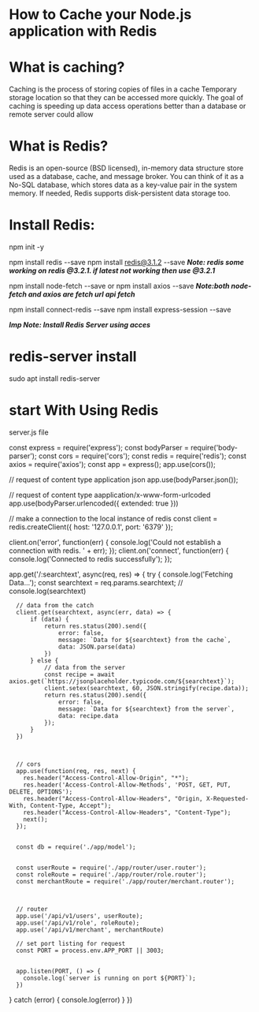 # How to Cache your Node.js application with Redis

# What is caching?
  Caching is the process of storing copies of files in a cache
  Temporary storage location so that they can be accessed more quickly.
  The goal of caching is speeding up data access operations better than a database or remote server could allow
# What is Redis?
  Redis is an open-source (BSD licensed), in-memory data structure store used as a database, cache, and message broker.
  You can think of it as a No-SQL database, which stores data as a key-value pair in the system memory. 
  If needed, Redis supports disk-persistent data storage too.
  
# Install Redis:
  npm init -y
  
  npm install redis --save
  npm install redis@3.1.2 --save
  ***Note: redis some working on redis @3.2.1. if latest not working then use @3.2.1***
  
  npm install node-fetch --save or 
  npm install axios --save
  ***Note:both node-fetch and axios are fetch url api fetch***
  
  npm install connect-redis --save
  npm install express-session --save
  
  ***Imp Note: Install Redis Server using acces***
 # redis-server install 
  sudo apt install redis-server
  
  # start With Using Redis 
  
  server.js file
  
  const express = require('express');
  const bodyParser = require('body-parser');
  const cors = require('cors');
  const redis = require('redis');
  const axios = require('axios');
  const app = express();
  app.use(cors());
  
  // request of content type application json
  app.use(bodyParser.json());
  
  // request of content  type aapplication/x-www-form-urlcoded
  app.use(bodyParser.urlencoded({ extended: true }))
  
  // make a connection to the local instance of redis
  const client = redis.createClient({
  host: '127.0.0.1',
  port: '6379'
  });
  
  client.on('error', function(err) {
    console.log('Could not establish a connection with redis. ' + err);
  });
  client.on('connect', function(err) {
    console.log('Connected to redis successfully');
  });
  
  app.get('/:searchtext', async(req, res) => {
  try {
      console.log('Fetching Data...');
      const searchtext = req.params.searchtext;
      // console.log(searchtext)
      
      // data from the catch 
      client.get(searchtext, async(err, data) => {
          if (data) {
              return res.status(200).send({
                  error: false,
                  message: `Data for ${searchtext} from the cache`,
                  data: JSON.parse(data)
              })
          } else {
              // data from the server
              const recipe = await axios.get(`https://jsonplaceholder.typicode.com/${searchtext}`);
              client.setex(searchtext, 60, JSON.stringify(recipe.data));
              return res.status(200).send({
                  error: false,
                  message: `Data for ${searchtext} from the server`,
                  data: recipe.data
              });
          }
      })



      // cors 
      app.use(function(req, res, next) {
        res.header("Access-Control-Allow-Origin", "*");
        res.header('Access-Control-Allow-Methods', 'POST, GET, PUT, DELETE, OPTIONS');
        res.header("Access-Control-Allow-Headers", "Origin, X-Requested-With, Content-Type, Accept");
        res.header("Access-Control-Allow-Headers", "Content-Type");
        next();
      });


      const db = require('./app/model');


      const userRoute = require('./app/router/user.router');
      const roleRoute = require('./app/router/role.router');
      const merchantRoute = require('./app/router/merchant.router');



      // router 
      app.use('/api/v1/users', userRoute);
      app.use('/api/v1/role', roleRoute);
      app.use('/api/v1/merchant', merchantRoute)

      // set port listing for request
      const PORT = process.env.APP_PORT || 3003;


      app.listen(PORT, () => {
        console.log(`server is running on port ${PORT}`);
      })
  } catch (error) {
      console.log(error)
  }
  })
  
    
